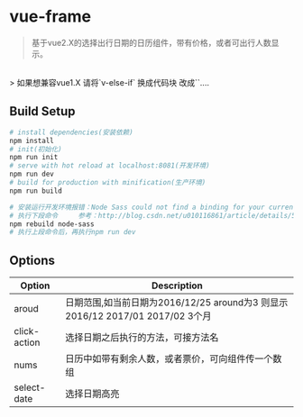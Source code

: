 # vue-frame

> 基于vue2.X的选择出行日期的日历组件，带有价格，或者可出行人数显示。
<br>
> 如果想兼容vue1.X 请将`v-else-if` 换成代码块  改成`<templet v-if>`.... 
<br>

## Build Setup

``` bash
# install dependencies(安装依赖)
npm install
# init(初始化)
npm run init
# serve with hot reload at localhost:8081(开发环境)
npm run dev
# build for production with minification(生产环境)
npm run build

# 安装运行开发环境报错：Node Sass could not find a binding for your current environment: Windows 32-bit with Node.js 6.x ……
# 执行下段命令     参考：http://blog.csdn.net/u010116861/article/details/51886550
npm rebuild node-sass 
# 执行上段命令后，再执行npm run dev

```
## Options

Option  | Description
---|---
aroud | 日期范围,如当前日期为2016/12/25 around为3 则显示2016/12 2017/01 2017/02 3个月
click-action | 选择日期之后执行的方法，可接方法名
nums | 日历中如带有剩余人数，或者票价，可向组件传一个数组
select-date | 选择日期高亮




